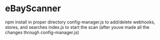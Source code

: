 # eBayScanner

npm install in proper directory
config-manager.js to add/delete webhooks, stores, and searches
index.js to start the scan (after youve made all the changes through config-manager.js)
